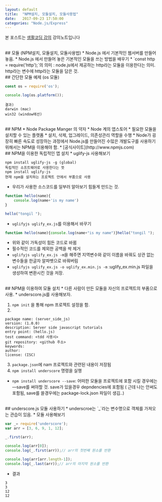 ```yaml
---
layout: default
title:  "NPM설치, 모듈설치, 모듈사용법"
date:   2017-09-23 17:50:00
categories: "Node.js/Express"
---
```


본 포스트는 [생활코딩 강의](https://www.inflearn.com/course/nodejs-강좌-생활코딩) 강의노트입니다


<br>
## 모듈 (NPM설치, 모듈설치, 모듈사용법)
* Node.js 에서 기본적인 웹서버를 만들어 놓음.
* Node.js 에서 만들어 놓은 기본적인 모듈을 쓰는 방법을 배우기
* `const http = require('http');`의 의미 : node.js에서 제공하는 http라는 모듈을 이용한다는 의미. http라는 변수에 http라는 모듈을 담은 것.


<br>
## 간단한 모듈 예제 (os 모듈)

```javascript
const os = require('os');

console.log(os.platform());
```

```
결과)
darwin (mac)
win32 (window에선)
```

<br>
## NPM
* Node Package Manger 의 약자
* Node 계의 앱스토어
* 필요한 모듈을 설치할 수 있는 플랫폼
* 설치, 삭제, 업그레이드, 의존성관리 역할을 수행
* Node가 굉장히 빠른 속도로 성장하는 과정에서 Node.js를 만들어진 수많은 개발도구를 사용하기 위해서는 NPM을 이용해야 함.
* [공식사이트](http://www.npmjs.com)


<br>
## NPM을 이용한 독립적인 앱 설치
* uglify-js 사용해보기

```
npm install uglify-js -g (global)
독립적인 소프트웨어로 사용한다는 뜻
npm install uglify-js
현재 npm을 설치하는 프로젝트 안에서 부품으로 사용
```

* 우리가 사용한 소스코드를 일부러 알아보기 힘들게 만드는 것.

```javascript
function hello(name){
    console.log(name+'is my name')
}

hello("tongil ");
```

* `uglifyjs uglify_ex.js`를 이용해서 바꾸기

```javascript
function hello(name){console.log(name+"is my name")}hello("tongil ");
```

* 위와 같이 가독성이 힘든 코드로 바뀜
* 필수적인 코드를 제외한 공백을 싹 제거
* `uglifyjs uglify_ex.js -m`을 해주면 지역변수와 같이 이름을 바꿔도 상관 없는 변수들을 한글자 알파벳으로 바꿔버림
* `uglifyjs uglify_ex.js -o uglify_ex.min.js -m` :uglify_ex.min.js 파일을 생성하여 변환시킨 것을 저장.


<br>
## NPM을 이용하여 모듈 설치
* 다른 사람이 만든 모듈을 자신의 프로젝트의 부품으로 사용.
* underscore.js를 사용해보자.

1. `npm init`  을 통해 npm 프로젝트 설정을 함.
2.
```
package name: (server_side_js)
version: (1.0.0)
description: Server side javascript tutorials
entry point: (hello.js)
test command: <tdd 사용시>
git repository: <github 주소>
keywords:
author:
license: (ISC)
```

3. `package.json`에 nam 프로젝트와 관련된 내용이 저장됨
4. `npm install underscore` 명령을 실행

* `npm install underscore --save`: 어떠한 모듈을 프로젝트에 포함 시킬 경우에는 —save를 써야할 것. save가 있을경우 depndencies에 포함됨 ( 근데 나는 안써도 포함됨, save를 쓸경우에는 package-lock.json 파일이 생김..)


<br>
## underscore.js 모듈 사용하기
* underscroe는 `_`라는 변수명으로 객체를 가져오는 관습이 있음.
* 모듈 사용해보기

```javascript
var _= require('underscore');
var arr = [3, 6, 9, 1, 12];

_.first(arr);

console.log(arr[0]);
console.log(_.first(arr));// arr의 첫번째 원소를 반환

console.log(arr[arr.length-1]);
console.log(_.last(arr));// arr의 마지막 원소를 반환
```

* 결과

```
3
3
12
12
```
